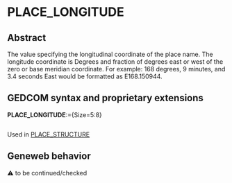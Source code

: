 ﻿# PLACE_LONGITUDE
## Abstract
The value specifying the longitudinal coordinate of the place name. The longitude coordinate is
Degrees and fraction of degrees east or west of the zero or base meridian coordinate. For example:
168 degrees, 9 minutes, and 3.4 seconds East would be formatted as E168.150944.


## GEDCOM syntax and proprietary extensions

**PLACE_LONGITUDE**:={Size=5:8}
<pre>
</pre>
Used in <a href=Ged.PLACE_STRUCTURE.md>PLACE_STRUCTURE</a><br />


## Geneweb behavior



:warning: to be continued/checked

